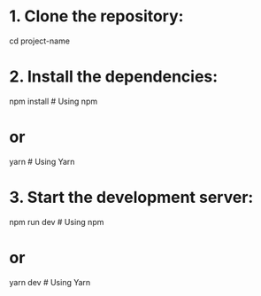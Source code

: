 
# 1. Clone the repository:

cd project-name

# 2. Install the dependencies:
npm install # Using npm
# or
yarn # Using Yarn

# 3. Start the development server:
npm run dev # Using npm
# or
yarn dev # Using Yarn
```
